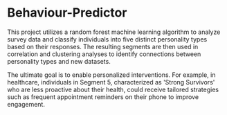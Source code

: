 # Behaviour-Predictor

This project utilizes a random forest machine learning algorithm to analyze survey data and classify individuals into five distinct personality types based on their responses. The resulting segments are then used in correlation and clustering analyses to identify connections between personality types and new datasets.

The ultimate goal is to enable personalized interventions. For example, in healthcare, individuals in Segment 5, characterized as 'Strong Survivors' who are less proactive about their health, could receive tailored strategies such as frequent appointment reminders on their phone to improve engagement.
